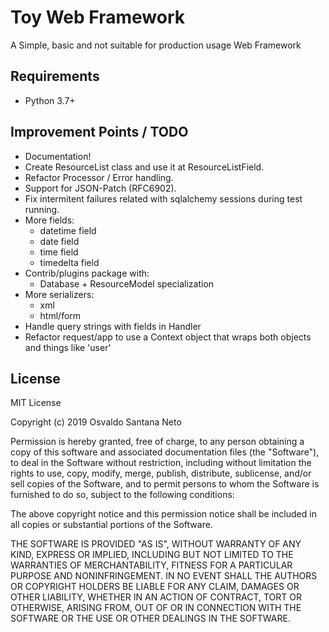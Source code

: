 # Toy Web Framework

A Simple, basic and not suitable for production usage Web Framework

## Requirements

 * Python 3.7+

## Improvement Points / TODO

- Documentation!
- Create ResourceList class and use it at ResourceListField.
- Refactor Processor / Error handling.
- Support for JSON-Patch (RFC6902).
- Fix intermitent failures related with sqlalchemy sessions during test
  running.
- More fields:
  - datetime field
  - date field
  - time field
  - timedelta field
- Contrib/plugins package with:
  - Database + ResourceModel specialization
- More serializers:
  - xml
  - html/form
- Handle query strings with fields in Handler
- Refactor request/app to use a Context object that wraps both objects
  and things like 'user'

## License

MIT License

Copyright (c) 2019 Osvaldo Santana Neto

Permission is hereby granted, free of charge, to any person obtaining a copy
of this software and associated documentation files (the "Software"), to deal
in the Software without restriction, including without limitation the rights
to use, copy, modify, merge, publish, distribute, sublicense, and/or sell
copies of the Software, and to permit persons to whom the Software is
furnished to do so, subject to the following conditions:

The above copyright notice and this permission notice shall be included in all
copies or substantial portions of the Software.

THE SOFTWARE IS PROVIDED "AS IS", WITHOUT WARRANTY OF ANY KIND, EXPRESS OR
IMPLIED, INCLUDING BUT NOT LIMITED TO THE WARRANTIES OF MERCHANTABILITY,
FITNESS FOR A PARTICULAR PURPOSE AND NONINFRINGEMENT. IN NO EVENT SHALL THE
AUTHORS OR COPYRIGHT HOLDERS BE LIABLE FOR ANY CLAIM, DAMAGES OR OTHER
LIABILITY, WHETHER IN AN ACTION OF CONTRACT, TORT OR OTHERWISE, ARISING FROM,
OUT OF OR IN CONNECTION WITH THE SOFTWARE OR THE USE OR OTHER DEALINGS IN THE
SOFTWARE.
